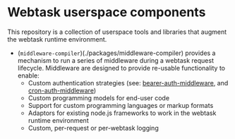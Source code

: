 # Webtask userspace components

This repository is a collection of userspace tools and libraries that augment the webtask runtime environment.

- (`middleware-compiler`)(./packages/middleware-compiler) provides a mechanism to run a series of middleware during a webtask request lifecycle. Middleware are designed to provide re-usable functionality to enable:
  - Custom authentication strategies (see: [bearer-auth-middleware](./packages/bearer-auth-middleware), and [cron-auth-middleware](./packages/cron-auth-middleware))
  - Custom programming models for end-user code
  - Support for custom programming languages or markup formats
  - Adaptors for existing node.js frameworks to work in the webtask runtime environment
  - Custom, per-request or per-webtask logging
